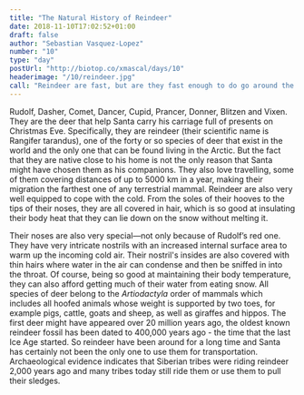 ```yaml
---
title: "The Natural History of Reindeer"
date: 2018-11-10T17:02:52+01:00
draft: false
author: "Sebastian Vasquez-Lopez"
number: "10"
type: "day"
postUrl: "http://biotop.co/xmascal/days/10"
headerimage: "/10/reindeer.jpg"
call: "Reindeer are fast, but are they fast enough to do go around the world in one night? Tomorrow we'll investigate Santa's travel behavior."
---
```

Rudolf, Dasher, Comet, Dancer, Cupid, Prancer, Donner, Blitzen and Vixen. They are the deer that help Santa carry his carriage full of presents on Christmas Eve. Specifically, they are reindeer (their scientific name is Rangifer tarandus), one of the forty or so species of deer that exist in the world and the only one that can be found living in the Arctic. But the fact that they are native close to his home is not the only reason that Santa might have chosen them as his companions. They also love travelling, some of them covering distances of up to 5000 km in a year, making their migration the farthest one of any terrestrial mammal.
Reindeer are also very well equipped to cope with the cold. From the soles of their hooves to the tips of their noses, they are all covered in hair, which is so good at insulating their body heat that they can lie down on the snow without melting it.

Their noses are also very special—not only because of Rudolf’s red one. They have very intricate nostrils with an increased internal surface area to warm up the incoming cold air. Their nostril's insides are also covered with thin hairs where water in the air can condense and then be sniffed in into the throat. Of course, being so good at maintaining their body temperature, they can also afford getting much of their water from eating snow.
All species of deer belong to the *Artiodactyla* order of mammals which includes all hoofed animals whose weight is supported by two toes, for example pigs, cattle, goats and sheep, as well as giraffes and hippos. The first deer might have appeared over 20 million years ago, the oldest known reindeer fossil has been dated to 400,000 years ago - the time that the last Ice Age started. So reindeer have been around for a long time and Santa has certainly not been the only one to use them for transportation. Archaeological evidence indicates that Siberian tribes were riding reindeer 2,000 years ago and many tribes today still ride them or use them to pull their sledges.
<!--more-->
